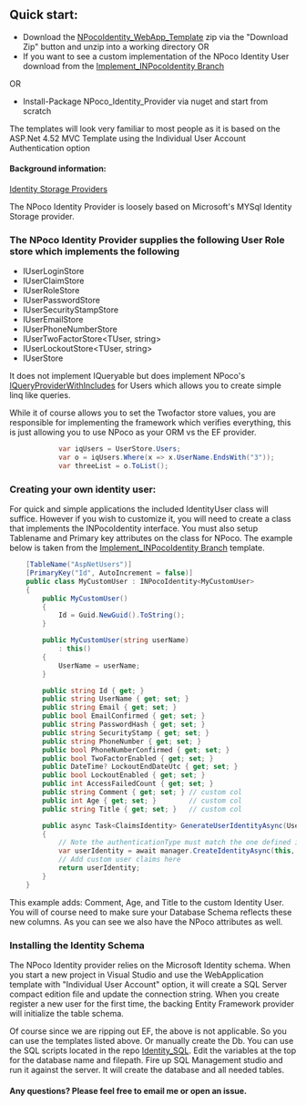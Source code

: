 ## Quick start:
* Download the [NPocoIdentity_WebApp_Template](https://github.com/pacal/NPocoIdentity_WebApp_Template) zip via the "Download Zip" button and unzip into a working directory
OR
* If you want to see a custom implementation of the NPoco Identity User download from the [Implement_INPocoIdentity Branch](https://github.com/pacal/NPocoIdentity_WebApp_Template/tree/Implement_INPocoIdentity)

OR
* Install-Package NPoco_Identity_Provider via nuget and start from scratch

The templates will look very familiar to most people as it is based on the ASP.Net 4.52 MVC Template using the Individual User Account Authentication option

#### Background information:
[Identity Storage Providers](http://www.asp.net/identity/overview/extensibility/overview-of-custom-storage-providers-for-aspnet-identity)

The NPoco Identity Provider is loosely based on Microsoft's MYSql Identity Storage provider.

### The NPoco Identity Provider supplies the following User Role store which implements the following
* IUserLoginStore<TUser>
* IUserClaimStore<TUser>
* IUserRoleStore<TUser>
* IUserPasswordStore<TUser>
* IUserSecurityStampStore<TUser>
* IUserEmailStore<TUser>
* IUserPhoneNumberStore<TUser>
* IUserTwoFactorStore<TUser, string>
* IUserLockoutStore<TUser, string>
* IUserStore<TUser>

It does not implement IQueryable but does implement NPoco's [IQueryProviderWithIncludes](https://github.com/schotime/NPoco/wiki/Query-List) for Users which allows you to create simple linq like queries. 

While it of course allows you to set the Twofactor store values, you are responsible for implementing the framework which verifies everything, this is just allowing you to use NPoco as your ORM vs the EF provider.

```C#
            var iqUsers = UserStore.Users;
            var o = iqUsers.Where(x => x.UserName.EndsWith("3"));
            var threeList = o.ToList();
```
 
   
### Creating your own identity user:
 For quick and simple applications the included IdentityUser class will suffice. However if you wish to customize it, you will need to create a class that implements the INPocoIdentity<T> interface. You must also setup Tablename and Primary key attributes on the class for NPoco. The example below is taken from the [Implement_INPocoIdentity Branch](https://github.com/pacal/NPocoIdentity_WebApp_Template/tree/Implement_INPocoIdentity) template.

```C#
    [TableName("AspNetUsers")]
    [PrimaryKey("Id", AutoIncrement = false)]
    public class MyCustomUser : INPocoIdentity<MyCustomUser>
    {
        public MyCustomUser()
        {
            Id = Guid.NewGuid().ToString();
        }

        public MyCustomUser(string userName)
            : this()
        {
            UserName = userName;
        }

        public string Id { get; }
        public string UserName { get; set; }
        public string Email { get; set; }
        public bool EmailConfirmed { get; set; }
        public string PasswordHash { get; set; }
        public string SecurityStamp { get; set; }
        public string PhoneNumber { get; set; }
        public bool PhoneNumberConfirmed { get; set; }
        public bool TwoFactorEnabled { get; set; }
        public DateTime? LockoutEndDateUtc { get; set; }
        public bool LockoutEnabled { get; set; }
        public int AccessFailedCount { get; set; }
        public string Comment { get; set; } // custom col
        public int Age { get; set; }        // custom col
        public string Title { get; set; }   // custom col

        public async Task<ClaimsIdentity> GenerateUserIdentityAsync(UserManager<MyCustomUser> manager)
        {            
            // Note the authenticationType must match the one defined in CookieAuthenticationOptions.AuthenticationType
            var userIdentity = await manager.CreateIdentityAsync(this, DefaultAuthenticationTypes.ApplicationCookie);
            // Add custom user claims here
            return userIdentity;
        }
    }
```
This example adds: Comment, Age, and Title to the custom Identity User. You will of course need to make sure your Database Schema reflects these new columns. 
As you can see we also have the NPoco attributes as well.

### Installing the Identity Schema
The NPoco Identity provider relies on the Microsoft Identity schema. When you start a new project in Visual Studio and use the WebApplication template with "Individual User Account" option, it will create a SQL Server compact edition file and update the connection string. When you create register a new user for the first time, the backing Entity Framework provider will initialize the table schema. 

Of course since we are ripping out EF, the above is not applicable. So you can use the templates listed above. Or manually create the Db.
You can use the SQL scripts located in the repo [Identity_SQL](https://github.com/pacal/Identity_SQL "Identity_SQL creation scripts"). Edit the variables at the top for the database name and filepath. Fire up SQL Management studio and run it against the server. It will create the database and all needed tables.

#### Any questions? Please feel free to email me or open an issue.
